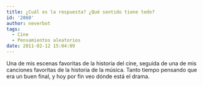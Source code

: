 ```yaml
---
title: ¿Cuál es la respuesta? ¿Qué sentido tiene todo?
id: '2860'
author: neverbot
tags:
  - Cine
  - Pensamientos aleatorios
date: 2011-02-12 15:04:09
---
```


Una de mis escenas favoritas de la historia del cine, seguida de una de mis canciones favoritas de la historia de la música. Tanto tiempo pensando que era un buen final, y hoy por fin veo dónde está el drama.